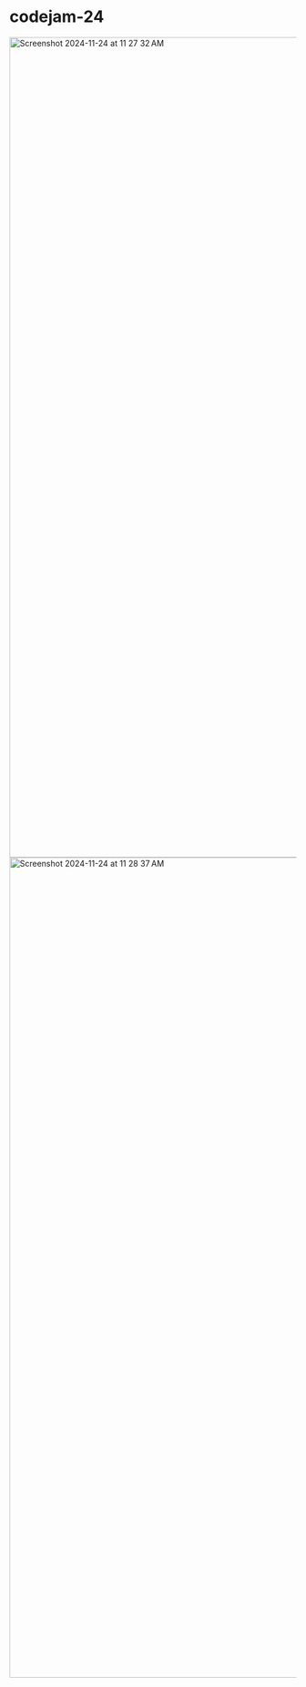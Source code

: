 # codejam-24
<img width="1440" alt="Screenshot 2024-11-24 at 11 27 32 AM" src="https://github.com/user-attachments/assets/c51eab5c-8888-47fc-ad37-53eeae51cf69">
<img width="1440" alt="Screenshot 2024-11-24 at 11 28 37 AM" src="https://github.com/user-attachments/assets/c3010153-9ed1-42a4-9a84-2ae8482541ec">

